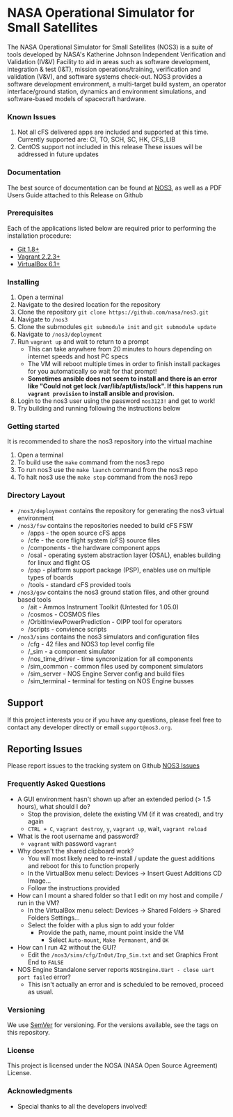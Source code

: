 # NASA Operational Simulator for Small Satellites
The NASA Operational Simulator for Small Satellites (NOS3) is a suite of tools developed by NASA's Katherine Johnson Independent Verification and Validation (IV&V) Facility to aid in areas such as software development, integration & test (I&T), mission operations/training, verification and validation (V&V), and software systems check-out. 
NOS3 provides a software development environment, a multi-target build system, an operator interface/ground station, dynamics and environment simulations, and software-based models of spacecraft hardware.

### Known Issues
1. Not all cFS delivered apps are included and supported at this time. Currently supported are: CI, TO, SCH, SC, HK, CFS_LIB
2. CentOS support not included in this release
These issues will be addressed in future updates

### Documentation
The best source of documentation can be found at [NOS3](www.nos3.org), as well as a PDF Users Guide attached to this Release on Github

### Prerequisites
Each of the applications listed below are required prior to performing the installation procedure:
* [Git 1.8+](https://git-scm.com/)
* [Vagrant 2.2.3+](https://www.vagrantup.com/)
* [VirtualBox 6.1+](https://www.virtualbox.org/)

### Installing
1. Open a terminal
2. Navigate to the desired location for the repository
3. Clone the repository `git clone https://github.com/nasa/nos3.git`
4. Navigate to `/nos3`
5. Clone the submodules `git submodule init` and `git submodule update` 
6. Navigate to `/nos3/deployment`
7. Run `vagrant up` and wait to return to a prompt
	- This can take anywhere from 20 minutes to hours depending on internet speeds and host PC specs
  	- The VM will reboot multiple times in order to finish install packages for you automatically so wait for that prompt!
	- **Sometimes ansible does not seem to install and there is an error like "Could not get lock /var/lib/apt/lists/lock".  If this happens run `vagrant provision` to install ansible and provision.**
8. Login to the nos3 user using the password `nos3123!` and get to work!
9. Try building and running following the instructions below

### Getting started
It is recommended to share the nos3 repository into the virtual machine
1. Open a terminal
2. To build use the `make` command from the nos3 repo
3. To run nos3 use the `make launch` command from the nos3 repo
4. To halt nos3 use the `make stop` command from the nos3 repo

### Directory Layout
* `/nos3/deployment` contains the repository for generating the nos3 virtual environment
* `/nos3/fsw` contains the repositories needed to build cFS FSW
	- /apps - the open source cFS apps
	- /cfe - the core flight system (cFS) source files
	- /components - the hardware component apps
	- /osal - operating system abstraction layer (OSAL), enables building for linux and flight OS
	- /psp - platform support package (PSP), enables use on multiple types of boards
	- /tools - standard cFS provided tools
* `/nos3/gsw` contains the nos3 ground station files, and other ground based tools
	- /ait - Ammos Instrument Toolkit (Untested for 1.05.0)
	- /cosmos - COSMOS files
	- /OrbitInviewPowerPrediction - OIPP tool for operators
	- /scripts - convience scripts
* `/nos3/sims` contains the nos3 simulators and configuration files
	- /cfg - 42 files and NOS3 top level config file
	- /_sim - a component simulator
	- /nos_time_driver - time syncronization for all components
	- /sim_common - common files used by component simulators
	- /sim_server - NOS Engine Server config and build files
	- /sim_terminal - terminal for testing on NOS Engine busses

## Support
If this project interests you or if you have any questions, please feel free to contact any developer directly or email `support@nos3.org`.

## Reporting Issues
Please report issues to the tracking system on Github [NOS3 Issues](www.github.com/nasa/nos3/issues)

### Frequently Asked Questions
* A GUI environment hasn't shown up after an extended period (> 1.5 hours), what should I do?
  - Stop the provision, delete the existing VM (if it was created), and try again
  - `CTRL + C`, `vagrant destroy`, `y`, `vagrant up`, wait, `vagrant reload`
* What is the root username and password?
  - `vagrant` with password `vagrant`
* Why doesn't the shared clipboard work?
  - You will most likely need to re-install / update the guest additions and reboot for this to function properly
  - In the VirtualBox menu select: Devices -> Insert Guest Additions CD Image...
  - Follow the instructions provided
* How can I mount a shared folder so that I edit on my host and compile / run in the VM?
  - In the VirtualBox menu select: Devices -> Shared Folders -> Shared Folders Settings...
  - Select the folder with a plus sign to add your folder
	  * Provide the path, name, mount point inside the VM
		* Select `Auto-mount`, `Make Permanent`, and `OK`
* How can I run 42 without the GUI?
  - Edit the `/nos3/sims/cfg/InOut/Inp_Sim.txt` and set Graphics Front End to `FALSE` 
* NOS Engine Standalone server reports `NOSEngine.Uart - close uart port failed` error?
	- This isn't actually an error and is scheduled to be removed, proceed as usual.

### Versioning
We use [SemVer](http://semver.org/) for versioning. For the versions available, see the tags on this repository.

### License
This project is licensed under the NOSA (NASA Open Source Agreement) License. 

### Acknowledgments
* Special thanks to all the developers involved!

